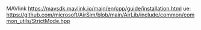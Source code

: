 MAVlink
https://mavsdk.mavlink.io/main/en/cpp/guide/installation.html
ue:
https://github.com/microsoft/AirSim/blob/main/AirLib/include/common/common_utils/StrictMode.hpp

